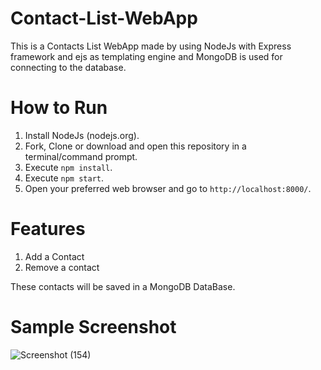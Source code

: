 # Contact-List-WebApp
This is a Contacts List WebApp made by using NodeJs with Express framework and ejs as templating engine and MongoDB is used for connecting to the database.


# How to Run
1. Install NodeJs (nodejs.org).
2. Fork, Clone or download and open this repository in a terminal/command prompt.
3. Execute `npm install`.
4. Execute `npm start`.
5. Open your preferred web browser and go to `http://localhost:8000/`.

# Features
1. Add a Contact
2. Remove a contact

These contacts will be saved in a MongoDB DataBase.

# Sample Screenshot
![Screenshot (154)](https://user-images.githubusercontent.com/67758484/110108957-d8de8d00-7dd2-11eb-94cb-572eb9357283.png)

